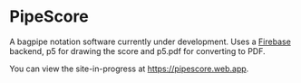 # PipeScore

A bagpipe notation software currently under development. Uses a [Firebase](https://firebase.google.com/) backend, p5 for drawing the score and p5.pdf for converting to PDF.

You can view the site-in-progress at https://pipescore.web.app.